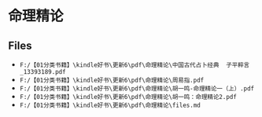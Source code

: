 # 命理精论

## Files

- `F:/【01分类书籍】\kindle好书\更新6\pdf\命理精论\中国古代占卜经典  子平粹言_13393189.pdf`
- `F:/【01分类书籍】\kindle好书\更新6\pdf\命理精论\周易指.pdf`
- `F:/【01分类书籍】\kindle好书\更新6\pdf\命理精论\胡一鸣-命理精论一（上）.pdf`
- `F:/【01分类书籍】\kindle好书\更新6\pdf\命理精论\胡一鸣：命理精论2.pdf`
- `F:/【01分类书籍】\kindle好书\更新6\pdf\命理精论\files.md`
